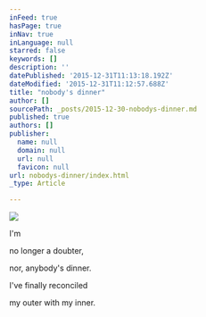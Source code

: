 ```yaml
---
inFeed: true
hasPage: true
inNav: true
inLanguage: null
starred: false
keywords: []
description: ''
datePublished: '2015-12-31T11:13:18.192Z'
dateModified: '2015-12-31T11:12:57.688Z'
title: "nobody's dinner"
author: []
sourcePath: _posts/2015-12-30-nobodys-dinner.md
published: true
authors: []
publisher:
  name: null
  domain: null
  url: null
  favicon: null
url: nobodys-dinner/index.html
_type: Article

---
```

![](https://the-grid-user-content.s3-us-west-2.amazonaws.com/ca80f8ce-f73b-400a-a6cd-5b824727fe86.jpg)

I'm 

no longer 
a doubter, 

nor,
anybody's dinner. 

I've finally reconciled 

my outer
with my inner.